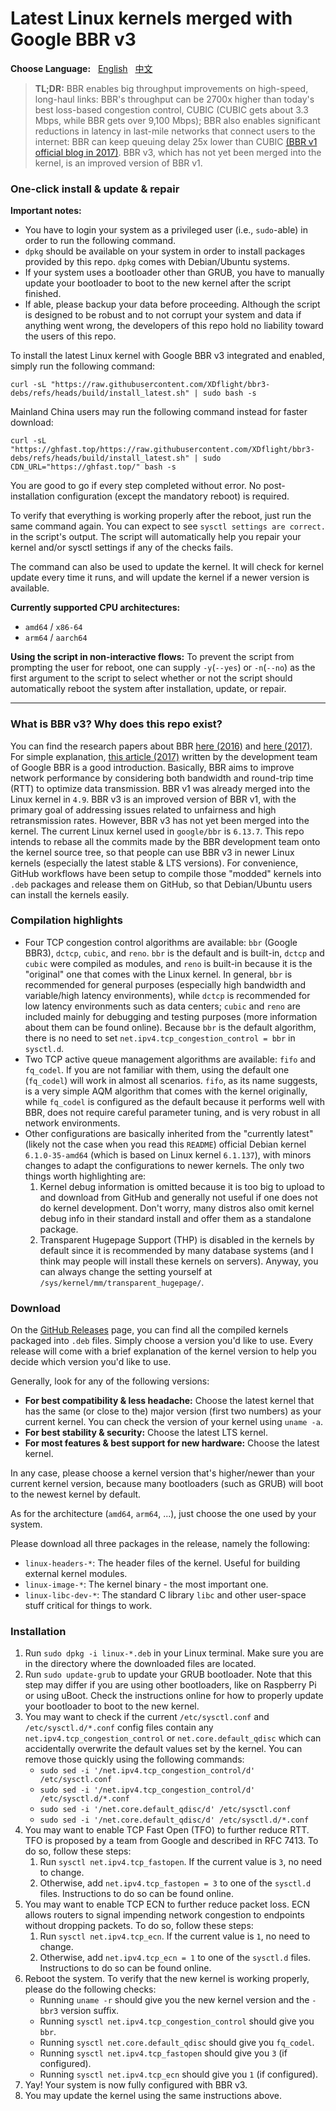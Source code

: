 # Latest Linux kernels merged with Google BBR v3

**Choose Language:** &nbsp; [English](#) &nbsp; [中文](README_zh.md)

> **TL;DR:** BBR enables big throughput improvements on high-speed, long-haul links: BBR's throughput can be 2700x higher than today's best loss-based congestion control, CUBIC (CUBIC gets about 3.3 Mbps, while BBR gets over 9,100 Mbps); BBR also enables significant reductions in latency in last-mile networks that connect users to the internet: BBR can keep queuing delay 25x lower than CUBIC [(BBR v1 official blog in 2017)](https://cloud.google.com/blog/products/networking/tcp-bbr-congestion-control-comes-to-gcp-your-internet-just-got-faster). BBR v3, which has not yet been merged into the kernel, is an improved version of BBR v1.

### One-click install & update & repair
**Important notes:**
- You have to login your system as a privileged user (i.e., `sudo`-able) in order to run the following command.
- `dpkg` should be available on your system in order to install packages provided by this repo. `dpkg` comes with Debian/Ubuntu systems.
- If your system uses a bootloader other than GRUB, you have to manually update your bootloader to boot to the new kernel after the script finished.
- If able, please backup your data before proceeding. Although the script is designed to be robust and to not corrupt your system and data if anything went wrong, the developers of this repo hold no liability toward the users of this repo. 

To install the latest Linux kernel with Google BBR v3 integrated and enabled, simply run the following command:
```
curl -sL "https://raw.githubusercontent.com/XDflight/bbr3-debs/refs/heads/build/install_latest.sh" | sudo bash -s
```
Mainland China users may run the following command instead for faster download:
```
curl -sL "https://ghfast.top/https://raw.githubusercontent.com/XDflight/bbr3-debs/refs/heads/build/install_latest.sh" | sudo CDN_URL="https://ghfast.top/" bash -s
```
You are good to go if every step completed without error.
No post-installation configuration (except the mandatory reboot) is required.

To verify that everything is working properly after the reboot, just run the same command again.
You can expect to see `sysctl settings are correct.` in the script's output. 
The script will automatically help you repair your kernel and/or sysctl settings if any of the checks fails. 

The command can also be used to update the kernel.
It will check for kernel update every time it runs, and will update the kernel if a newer version is available.

**Currently supported CPU architectures:**
- `amd64` / `x86-64`
- `arm64` / `aarch64`

**Using the script in non-interactive flows:**
To prevent the script from prompting the user for reboot, one can supply `-y`(`--yes`) or `-n`(`--no`) as the first argument to the script to select whether or not the script should automatically reboot the system after installation, update, or repair. 

---

### What is BBR v3? Why does this repo exist?
You can find the research papers about BBR [here (2016)](https://research.google/pubs/bbr-congestion-based-congestion-control-2/) and [here (2017)](https://dl.acm.org/doi/10.1145/3009824). 
For simple explanation, [this article (2017)](https://cloud.google.com/blog/products/networking/tcp-bbr-congestion-control-comes-to-gcp-your-internet-just-got-faster) written by the development team of Google BBR is a good introduction.
Basically, BBR aims to improve network performance by considering both bandwidth and round-trip time (RTT) to optimize data transmission.
BBR v1 was already merged into the Linux kernel in `4.9`.
BBR v3 is an improved version of BBR v1, with the primary goal of addressing issues related to unfairness and high retransmission rates.
However, BBR v3 has not yet been merged into the kernel.
The current Linux kernel used in `google/bbr` is `6.13.7`. 
This repo intends to rebase all the commits made by the BBR development team onto the kernel source tree, so that people can use BBR v3 in newer Linux kernels (especially the latest stable & LTS versions).
For convenience, GitHub workflows have been setup to compile those "modded" kernels into `.deb` packages and release them on GitHub, so that Debian/Ubuntu users can install the kernels easily.

### Compilation highlights
- Four TCP congestion control algorithms are available: `bbr` (Google BBR3), `dctcp`, `cubic`, and `reno`. `bbr` is the default and is built-in, `dctcp` and `cubic` were compiled as modules, and `reno` is built-in because it is the "original" one that comes with the Linux kernel. In general, `bbr` is recommended for general purposes (especially high bandwidth and variable/high latency environments), while `dctcp` is recommended for low latency environments such as data centers; `cubic` and `reno` are included mainly for debugging and testing purposes (more information about them can be found online). Because `bbr` is the default algorithm, there is no need to set `net.ipv4.tcp_congestion_control = bbr` in `sysctl.d`.
- Two TCP active queue management algorithms are available: `fifo` and `fq_codel`. If you are not familiar with them, using the default one (`fq_codel`) will work in almost all scenarios. `fifo`, as its name suggests, is a very simple AQM algorithm that comes with the kernel originally, while `fq_codel` is configured as the default because it performs well with BBR, does not require careful parameter tuning, and is very robust in all network environments.
- Other configurations are basically inherited from the "currently latest" (likely not the case when you read this `README`) official Debian kernel `6.1.0-35-amd64` (which is based on Linux kernel `6.1.137`), with minors changes to adapt the configurations to newer kernels. The only two things worth highlighting are:
    1. Kernel debug information is omitted because it is too big to upload to and download from GitHub and generally not useful if one does not do kernel development. Don't worry, many distros also omit kernel debug info in their standard install and offer them as a standalone package. 
    1. Transparent Hugepage Support (THP) is disabled in the kernels by default since it is recommended by many database systems (and I think may people will install these kernels on servers). Anyway, you can always change the setting yourself at `/sys/kernel/mm/transparent_hugepage/`.

### Download
On the [GitHub Releases](https://github.com/XDflight/bbr3-debs/releases) page, you can find all the compiled kernels packaged into `.deb` files. 
Simply choose a version you'd like to use. 
Every release will come with a brief explanation of the kernel version to help you decide which version you'd like to use. 

Generally, look for any of the following versions:
- **For best compatibility & less headache:** Choose the latest kernel that has the same (or close to the) major version (first two numbers) as your current kernel. You can check the version of your kernel using `uname -a`.
- **For best stability & security:** Choose the latest LTS kernel.
- **For most features & best support for new hardware:** Choose the latest kernel.

In any case, please choose a kernel version that's higher/newer than your current kernel version, because many bootloaders (such as GRUB) will boot to the newest kernel by default. 

As for the architecture (`amd64`, `arm64`, ...), just choose the one used by your system.

Please download all three packages in the release, namely the following:
- `linux-headers-*`: The header files of the kernel. Useful for building external kernel modules.
- `linux-image-*`: The kernel binary - the most important one.
- `linux-libc-dev-*`: The standard C library `libc` and other user-space stuff critical for things to work.

### Installation
1. Run `sudo dpkg -i linux-*.deb` in your Linux terminal. Make sure you are in the directory where the downloaded files are located. 
1. Run `sudo update-grub` to update your GRUB bootloader. Note that this step may differ if you are using other bootloaders, like on Raspberry Pi or using uBoot. Check the instructions online for how to properly update your bootloader to boot to the new kernel.
1. You may want to check if the current `/etc/sysctl.conf` and `/etc/sysctl.d/*.conf` config files contain any `net.ipv4.tcp_congestion_control` or `net.core.default_qdisc` which can accidentally overwrite the default values set by the kernel. You can remove those quickly using the following commands:
    - `sudo sed -i '/net.ipv4.tcp_congestion_control/d' /etc/sysctl.conf`
    - `sudo sed -i '/net.ipv4.tcp_congestion_control/d' /etc/sysctl.d/*.conf`
    - `sudo sed -i '/net.core.default_qdisc/d' /etc/sysctl.conf`
    - `sudo sed -i '/net.core.default_qdisc/d' /etc/sysctl.d/*.conf`
1. You may want to enable TCP Fast Open (TFO) to further reduce RTT. TFO is proposed by a team from Google and described in RFC 7413. To do so, follow these steps:
    1. Run `sysctl net.ipv4.tcp_fastopen`. If the current value is `3`, no need to change.
    1. Otherwise, add `net.ipv4.tcp_fastopen = 3` to one of the `sysctl.d` files. Instructions to do so can be found online.
1. You may want to enable TCP ECN to further reduce packet loss. ECN allows routers to signal impending network congestion to endpoints without dropping packets. To do so, follow these steps:
    1. Run `sysctl net.ipv4.tcp_ecn`. If the current value is `1`, no need to change.
    1. Otherwise, add `net.ipv4.tcp_ecn = 1` to one of the `sysctl.d` files. Instructions to do so can be found online.
1. Reboot the system. To verify that the new kernel is working properly, please do the following checks:
    - Running `uname -r` should give you the new kernel version and the `-bbr3` version suffix. 
    - Running `sysctl net.ipv4.tcp_congestion_control` should give you `bbr`.
    - Running `sysctl net.core.default_qdisc` should give you `fq_codel`.
    - Running `sysctl net.ipv4.tcp_fastopen` should give you `3` (if configured).
    - Running `sysctl net.ipv4.tcp_ecn` should give you `1` (if configured).
1. Yay! Your system is now fully configured with BBR v3.
1. You may update the kernel using the same instructions above. 
